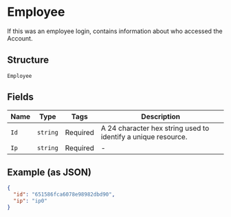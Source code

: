 
# Employee

If this was an employee login, contains information about who accessed the Account.

## Structure

`Employee`

## Fields

| Name | Type | Tags | Description |
|  --- | --- | --- | --- |
| `Id` | `string` | Required | A 24 character hex string used to identify a unique resource. |
| `Ip` | `string` | Required | - |

## Example (as JSON)

```json
{
  "id": "651586fca6078e98982dbd90",
  "ip": "ip0"
}
```

